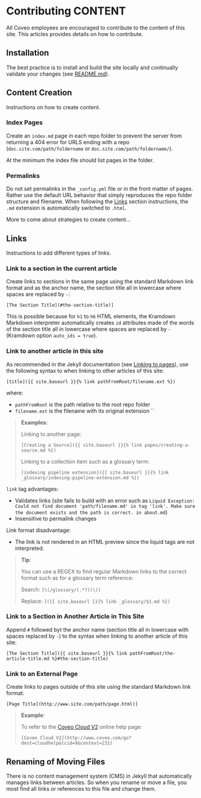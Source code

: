 # Contributing CONTENT

All Coveo employees are encouraged to contribute to the content of this site. This articles provides details on how to contribute.  

## Installation

The best practice is to install and build the site locally and continually validate your changes (see [README.md](README.md)). 

## Content Creation

Instructions on how to create content. 

### Index Pages

Create an `index.md` page in each repo folder to prevent the server from returning a 404 error for URLS ending with a repo (`doc.site.com/path/foldername` or `doc.site.com/path/foldername/`). 

At the minimum the index file should list pages in the folder. 

### Permalinks 

Do not set permalinks in the `_config.yml` file or in the front matter of pages. Rather use the default URL behavior that simply reproduces the repo folder structure and filename. When following the [Links](#links) section instructions, the `.md` extension is automatically switched to `.html`. 

More to come about strategies to create content...

## Links

Instructions to add different types of links. 

### Link to a section in the current article 

Create links to sections in the same page using the standard Markdown link format and as the anchor name, the section title all in lowercase where spaces are replaced by `-`: 

`[The Section Title](#the-section-title)]`

This is possible because for `h1` to `h6` HTML elements, the Kramdown Markdown interpreter automatically creates `id` attributes made of the words of the section title all in lowercase where spaces are replaced by `-` (Kramdown option `auto_ids = true`). 

### Link to another article in this site

As recommended in the Jekyll documentation (see [Linking to pages](https://jekyllrb.com/docs/templates/#links)), use the following syntax to when linking to other articles of this site: 

`[title]({{ site.baseurl }}{% link pathFromRoot/filename.ext %})`

where: 
* `pathFromRoot` is the path relative to the root repo folder
* `filename.ext` is the filename with its original extension
``
> **Examples**:
> 
>Linking to another page:
>
> `[Creating a Source]({{ site.baseurl }}{% link papes/creating-a-source.md %})`
>
> Linking to a collection item such as a glossary term:
>
> `[indexing pipeline extension]({{ site.baseurl }}{% link _glossary/indexing-pipeline-extension.md %})`

`link` tag advantages:
* Validates links (site fails to build with an error such as `Liquid Exception: Could not find document 'path/filename.md' in tag 'link'. Make sure the document exists and the path is correct. in about.md`)
* Insensitive to permalink changes

Link format disadvantage: 
* The link is not rendered in an HTML preview since the liquid tags are not interpreted. 
> **Tip**: 
>
> You can use a REGEX to find regular Markdown links to the correct format such as for a glossary term reference: 
> 
> Search: `]\(/glossary/(.*?)(\))`
>
> Replace:  ```]({{ site.baseurl }}{% link _glossary/$1.md %})```

### Link to a Section in Another Article in This Site

Append `#` followed byt the anchor name (section title all in lowercase with spaces replaced by `-`) to the syntax when linking to another article of this site: 

`[The Section Title]({{ site.baseurl }}{% link pathFromRoot/the-article-title.md %}#the-section-title)`

### Link to an External Page

Create links to pages outside of this site using the standard Markdown link format: 

`[Page Title](http://www.site.com/path/page.html)]`

> **Example**:
> 
> To refer to the [Coveo Cloud V2](http://www.coveo.com/go?dest=cloudhelp&lcid=9&context=231) online help page: 
> 
> `[Coveo Cloud V2](http://www.coveo.com/go?dest=cloudhelp&lcid=9&context=231)`

## Renaming of Moving Files

There is no content management system (CMS) in Jekyll that automatically manages links between articles. So when you rename or move a file, you most find all links or references to this file and change them. 
